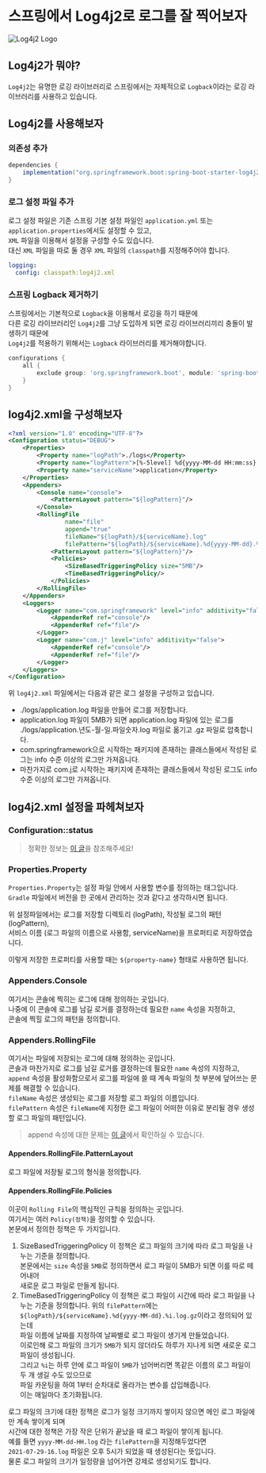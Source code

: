 # 스프링에서 Log4j2로 로그를 잘 찍어보자
![Log4j2 Logo](https://user-images.githubusercontent.com/48639421/127439750-9ec533c9-dd2e-4f6e-8817-69d2ec18ad52.png)  

## Log4j2가 뭐야?
`Log4j2`는 유명한 로깅 라이브러리로 스프링에서는 자체적으로 `Logback`이라는 로깅 라이브러리를 사용하고 있습니다.  


## Log4j2를 사용해보자
### 의존성 추가
```build.gradle
dependencies {
    implementation("org.springframework.boot:spring-boot-starter-log4j2")
}
```

### 로그 설정 파일 추가
로그 설정 파일은 기존 스프링 기본 설정 파일인 `application.yml` 또는 `application.properties`에서도 설정할 수 있고,  
`XML` 파일을 이용해서 설정을 구성할 수도 있습니다.  
대신 `XML` 파일을 따로 둘 경우 `XML` 파일의 `classpath`를 지정해주어야 합니다.

```yml
logging:
  config: classpath:log4j2.xml
```

### 스프링 Logback 제거하기
스프링에서는 기본적으로 `Logback`을 이용해서 로깅을 하기 때문에  
다른 로깅 라이브러리인 `Log4j2`를 그냥 도입하게 되면 로깅 라이브러리끼리 충돌이 발생하기 때문에  
`Log4j2`를 적용하기 위해서는 `Logback` 라이브러리를 제거해야합니다.

```build.gradle
configurations {
    all {
        exclude group: 'org.springframework.boot', module: 'spring-boot-starter-logging'
    }
}
```

## log4j2.xml을 구성해보자
```xml
<?xml version="1.0" encoding="UTF-8"?>
<Configuration status="DEBUG">
    <Properties>
        <Property name="logPath">./logs</Property>
        <Property name="logPattern">[%-5level] %d{yyyy-MM-dd HH:mm:ss} [%t] %c{1} - %msg%n</Property>
        <Property name="serviceName">application</Property>
    </Properties>
    <Appenders>
        <Console name="console">
            <PatternLayout pattern="${logPattern}"/>
        </Console>
        <RollingFile
                name="file"
                append="true"
                fileName="${logPath}/${serviceName}.log"
                filePattern="${logPath}/${serviceName}.%d{yyyy-MM-dd}.%i.log.gz">
            <PatternLayout pattern="${logPattern}"/>
            <Policies>
                <SizeBasedTriggeringPolicy size="5MB"/>
                <TimeBasedTriggeringPolicy/>
            </Policies>
        </RollingFile>
    </Appenders>
    <Loggers>
        <Logger name="com.springframework" level="info" additivity="false">
            <AppenderRef ref="console"/>
            <AppenderRef ref="file"/>
        </Logger>
        <Logger name="com.j" level="info" additivity="false">
            <AppenderRef ref="console"/>
            <AppenderRef ref="file"/>
        </Logger>
    </Loggers>
</Configuration>
```
위 `log4j2.xml` 파일에서는 다음과 같은 로그 설정을 구성하고 있습니다.  
- ./logs/application.log 파일을 만들어 로그를 저장합니다.
- application.log 파일이 5MB가 되면 application.log 파일에 있는 로그를  
  ./logs/application.년도-월-일.파일숫자.log 파일로 옮기고 .gz 파일로 압축합니다.  
- com.springframework으로 시작하는 패키지에 존재하는 클래스들에서 작성된 로그는 info 수준 이상의 로그만 가져옵니다.
- 마찬가지로 com.j로 시작하는 패키지에 존재하는 클래스들에서 작성된 로그도 info 수준 이상의 로그만 가져옵니다.  

## log4j2.xml 설정을 파헤쳐보자

### Configuration::status

> 정확한 정보는 [이 글](https://stackoverflow.com/questions/21065854/what-does-status-mean-in-log4j2-configuration)을 참조해주세요!

### Properties.Property
`Properties.Property`는 설정 파일 안에서 사용할 변수를 정의하는 태그입니다.  
`Gradle` 파일에서 버전을 한 곳에서 관리하는 것과 같다고 생각하시면 됩니다.  

위 설정파일에서는 로그를 저장할 디렉토리 (logPath), 작성될 로그의 패턴 (logPattern),  
서비스 이름 (로그 파일의 이름으로 사용함, serviceName)을 프로퍼티로 저장하였습니다.  

이렇게 저장한 프로퍼티를 사용할 때는 `${property-name}` 형태로 사용하면 됩니다.

### Appenders.Console
여기서는 콘솔에 찍히는 로그에 대해 정의하는 곳입니다.  
나중에 이 콘솔에 로그를 남길 로거를 결정하는데 필요한 `name` 속성을 지정하고,  
콘솔에 찍힐 로그의 패턴을 정의합니다.  

### Appenders.RollingFile
여기서는 파일에 저장되는 로그에 대해 정의하는 곳입니다.  
콘솔과 마찬가지로 로그를 남길 로거를 결정하는데 필요한 `name` 속성의 지정하고,  
`append` 속성을 활성화함으로서 로그를 파일에 쓸 때 계속 파일의 첫 부분에 덮어쓰는 문제를 해결할 수 있습니다.  
`fileName` 속성은 생성되는 로그를 저장할 로그 파일의 이름입니다.  
`filePattern` 속성은 `fileName`에 지정한 로그 파일이 어떠한 이유로 분리될 경우 생성할 로그 파일의 패턴입니다.  

> append 속성에 대한 문제는 [이 글](https://stackoverflow.com/questions/54592406/log4j2-rollingfile-appender)에서 확인하실 수 있습니다.  

#### Appenders.RollingFile.PatternLayout
로그 파일에 저장될 로그의 형식을 정의합니다.    

#### Appenders.RollingFile.Policies
이곳이 `Rolling File`의 핵심적인 규칙을 정의하는 곳입니다.  
여기서는 여러 `Policy(정책)`을 정의할 수 있습니다.  
본문에서 정의한 정책은 두 가지입니다.  

1. SizeBasedTriggeringPolicy
   이 정책은 로그 파일의 크기에 따라 로그 파일을 나누는 기준을 정의합니다.  
   본문에서는 `size` 속성을 `5MB`로 정의하면서 로그 파일이 5MB가 되면 이를 따로 떼어내어  
   새로운 로그 파일로 만들게 됩니다.  
2. TimeBasedTriggeringPolicy
   이 정책은 로그 파일이 시간에 따라 로그 파일을 나누는 기준을 정의합니다.
   위의 `filePattern`에는 `${logPath}/${serviceName}.%d{yyyy-MM-dd}.%i.log.gz`이라고 정의되어 있는데  
   파일 이름에 날짜를 지정하여 날짜별로 로그 파일이 생기게 만들었습니다.  
   이로인해 로그 파일의 크기가 `5MB`가 되지 않더라도 하루가 지나게 되면 새로운 로그 파일이 생성됩니다.  
   그리고 `%i`는 하루 안에 로그 파일이 `5MB`가 넘어버리면 똑같은 이름의 로그 파일이 두 개 생길 수도 있으므로  
   파일 카운팅을 하여 1부터 순차대로 올라가는 변수를 삽입해줍니다.  
   이는 매일마다 초기화됩니다.  
   
로그 파일의 크기에 대한 정책은 로그가 일정 크기까지 쌓이지 않으면 메인 로그 파일에만 계속 쌓이게 되며  
시간에 대한 정책은 가장 작은 단위가 끝났을 때 로그 파일이 쌓이게 됩니다.  
예를 들면 `yyyy-MM-dd-HH.log` 라는 `filePattern`을 지정해두었다면  
`2021-07-29-16.log` 파일은 오후 5시가 되었을 때 생성된다는 뜻입니다.  
물론 로그 파일의 크기가 일정량을 넘어가면 강제로 생성되기도 합니다.  
